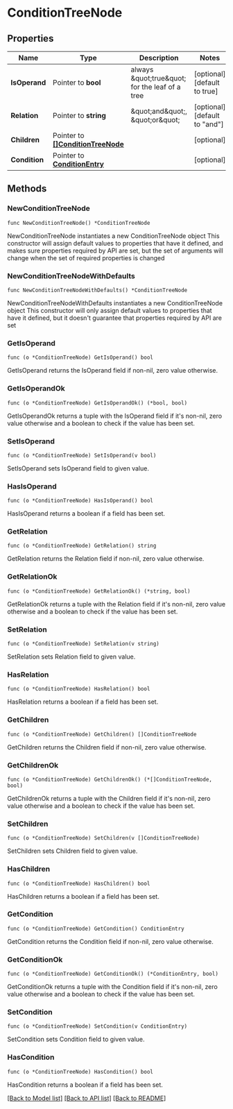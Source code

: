 # ConditionTreeNode

## Properties

Name | Type | Description | Notes
------------ | ------------- | ------------- | -------------
**IsOperand** | Pointer to **bool** | always \&quot;true\&quot; for the leaf of a tree | [optional] [default to true]
**Relation** | Pointer to **string** | \&quot;and\&quot;, \&quot;or\&quot; | [optional] [default to "and"]
**Children** | Pointer to [**[]ConditionTreeNode**](ConditionTreeNode.md) |  | [optional] 
**Condition** | Pointer to [**ConditionEntry**](ConditionEntry.md) |  | [optional] 

## Methods

### NewConditionTreeNode

`func NewConditionTreeNode() *ConditionTreeNode`

NewConditionTreeNode instantiates a new ConditionTreeNode object
This constructor will assign default values to properties that have it defined,
and makes sure properties required by API are set, but the set of arguments
will change when the set of required properties is changed

### NewConditionTreeNodeWithDefaults

`func NewConditionTreeNodeWithDefaults() *ConditionTreeNode`

NewConditionTreeNodeWithDefaults instantiates a new ConditionTreeNode object
This constructor will only assign default values to properties that have it defined,
but it doesn't guarantee that properties required by API are set

### GetIsOperand

`func (o *ConditionTreeNode) GetIsOperand() bool`

GetIsOperand returns the IsOperand field if non-nil, zero value otherwise.

### GetIsOperandOk

`func (o *ConditionTreeNode) GetIsOperandOk() (*bool, bool)`

GetIsOperandOk returns a tuple with the IsOperand field if it's non-nil, zero value otherwise
and a boolean to check if the value has been set.

### SetIsOperand

`func (o *ConditionTreeNode) SetIsOperand(v bool)`

SetIsOperand sets IsOperand field to given value.

### HasIsOperand

`func (o *ConditionTreeNode) HasIsOperand() bool`

HasIsOperand returns a boolean if a field has been set.

### GetRelation

`func (o *ConditionTreeNode) GetRelation() string`

GetRelation returns the Relation field if non-nil, zero value otherwise.

### GetRelationOk

`func (o *ConditionTreeNode) GetRelationOk() (*string, bool)`

GetRelationOk returns a tuple with the Relation field if it's non-nil, zero value otherwise
and a boolean to check if the value has been set.

### SetRelation

`func (o *ConditionTreeNode) SetRelation(v string)`

SetRelation sets Relation field to given value.

### HasRelation

`func (o *ConditionTreeNode) HasRelation() bool`

HasRelation returns a boolean if a field has been set.

### GetChildren

`func (o *ConditionTreeNode) GetChildren() []ConditionTreeNode`

GetChildren returns the Children field if non-nil, zero value otherwise.

### GetChildrenOk

`func (o *ConditionTreeNode) GetChildrenOk() (*[]ConditionTreeNode, bool)`

GetChildrenOk returns a tuple with the Children field if it's non-nil, zero value otherwise
and a boolean to check if the value has been set.

### SetChildren

`func (o *ConditionTreeNode) SetChildren(v []ConditionTreeNode)`

SetChildren sets Children field to given value.

### HasChildren

`func (o *ConditionTreeNode) HasChildren() bool`

HasChildren returns a boolean if a field has been set.

### GetCondition

`func (o *ConditionTreeNode) GetCondition() ConditionEntry`

GetCondition returns the Condition field if non-nil, zero value otherwise.

### GetConditionOk

`func (o *ConditionTreeNode) GetConditionOk() (*ConditionEntry, bool)`

GetConditionOk returns a tuple with the Condition field if it's non-nil, zero value otherwise
and a boolean to check if the value has been set.

### SetCondition

`func (o *ConditionTreeNode) SetCondition(v ConditionEntry)`

SetCondition sets Condition field to given value.

### HasCondition

`func (o *ConditionTreeNode) HasCondition() bool`

HasCondition returns a boolean if a field has been set.


[[Back to Model list]](../README.md#documentation-for-models) [[Back to API list]](../README.md#documentation-for-api-endpoints) [[Back to README]](../README.md)


